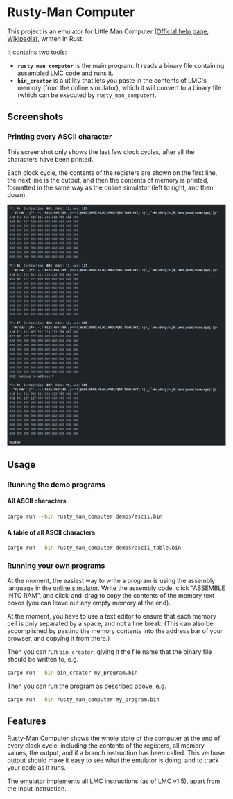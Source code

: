 # Rusty-Man Computer

This project is an emulator for Little Man Computer ([Official help page](https://peterhigginson.co.uk/lmc/help_new.html), [Wikipedia](https://en.wikipedia.org/wiki/Little_man_computer)), written in Rust.

It contains two tools:

- **`rusty_man_computer`** Is the main program. It reads a binary file containing assembled LMC code and runs it.
- **`bin_creator`** is a utility that lets you paste in the contents of LMC's memory (from the online simulator), which it will convert to a binary file (which can be executed by `rusty_man_computer`).

## Screenshots

### Printing every ASCII character

This screenshot only shows the last few clock cycles, after all the characters have been printed.

Each clock cycle, the contents of the registers are shown on the first line, the next line is the output, and then the contents of memory is printed, formatted in the same way as the online simulator (left to right, and then down).

![Screenshot of some of the output from the emulator running in a terminal](assets/terminal-demo-1.png)

## Usage

### Running the demo programs

#### All ASCII characters

```bash
cargo run --bin rusty_man_computer demos/ascii.bin
```

#### A table of all ASCII characters

```bash
cargo run --bin rusty_man_computer demos/ascii_table.bin
```

### Running your own programs

At the moment, the easiest way to write a program is using the assembly language in the [online simulator](https://peterhigginson.co.uk/lmc/). Write the assembly code, click "ASSEMBLE INTO RAM", and click-and-drag to copy the contents of the memory text boxes (you can leave out any empty memory at the end).

At the moment, you have to use a text editor to ensure that each memory cell is only separated by a space, and not a line break. (This can also be accomplished by pasting the memory contents into the address bar of your browser, and copying it from there.)

Then you can run `bin_creator`, giving it the file name that the binary file should be written to, e.g.

```bash
cargo run --bin bin_creator my_program.bin
```

Then you can run the program as described above, e.g.

```bash
cargo run --bin rusty_man_computer my_program.bin
```

## Features

Rusty-Man Computer shows the whole state of the computer at the end of every clock cycle, including the contents of the registers, all memory values, the output, and if a branch instruction has been called. This verbose output should make it easy to see what the emulator is doing, and to track your code as it runs.

The emulator implements all LMC instructions (as of LMC v1.5), apart from the Input instruction.
